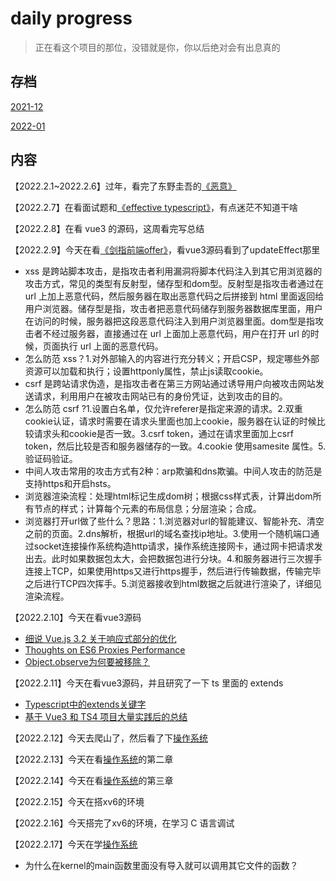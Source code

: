 # daily progress

> 正在看这个项目的那位，没错就是你，你以后绝对会有出息真的

## 存档

[2021-12](./2021-12)

[2022-01](./2022-01)

## 内容

【2022.2.1~2022.2.6】过年，看完了东野圭吾的[《恶意》](https://book.douban.com/subject/3646172/)

【2022.2.7】在看面试题和[《effective typescript》](https://book.douban.com/subject/34893998/)，有点迷茫不知道干啥

【2022.2.8】在看 vue3 的源码，这周看完写总结

【2022.2.9】今天在看[《剑指前端offer》](https://febook.hzfe.org/awesome-interview/book1/network-security)，看vue3源码看到了updateEffect那里

- xss 是跨站脚本攻击，是指攻击者利用漏洞将脚本代码注入到其它用浏览器的攻击方式，常见的类型有反射型，储存型和dom型。反射型是指攻击者通过在 url 上加上恶意代码，然后服务器在取出恶意代码之后拼接到 html 里面返回给用户浏览器。储存型是指，攻击者把恶意代码储存到服务器数据库里面，用户在访问的时候，服务器把这段恶意代码注入到用户浏览器里面。dom型是指攻击者不经过服务器，直接通过在 url 上面加上恶意代码，用户在打开 url 的时候，页面执行 url 上面的恶意代码。
- 怎么防范 xss？1.对外部输入的内容进行充分转义；开启CSP，规定哪些外部资源可以加载和执行；设置httponly属性，禁止js读取cookie。
- csrf 是跨站请求伪造，是指攻击者在第三方网站通过诱导用户向被攻击网站发送请求，利用用户在被攻击网站已有的身份凭证，达到攻击的目的。
- 怎么防范 csrf ?1.设置白名单，仅允许referer是指定来源的请求。2.双重cookie认证，请求时需要在请求头里面也加上cookie，服务器在认证的时候比较请求头和cookie是否一致。3.csrf token，通过在请求里面加上csrf token，然后比较是否和服务器储存的一致。4.cookie 使用samesite 属性。5.验证码验证。
- 中间人攻击常用的攻击方式有2种：arp欺骗和dns欺骗。中间人攻击的防范是支持https和开启hsts。
- 浏览器渲染流程：处理html标记生成dom树；根据css样式表，计算出dom所有节点的样式；计算每个元素的布局信息；分层渲染；合成。
- 浏览器打开url做了些什么？思路：1.浏览器对url的智能建议、智能补充、清空之前的页面。2.dns解析，根据url的域名查找ip地址。3.使用一个随机端口通过socket连接操作系统构造http请求，操作系统连接网卡，通过网卡把请求发出去。此时如果数据包太大，会把数据包进行分块。4.和服务器进行三次握手连接上TCP，如果使用https又进行https握手，然后进行传输数据，传输完毕之后进行TCP四次挥手。5.浏览器接收到html数据之后就进行渲染了，详细见渲染流程。

【2022.2.10】今天在看vue3源码

- [细说 Vue.js 3.2 关于响应式部分的优化](https://juejin.cn/post/6995732683435278344)
- [Thoughts on ES6 Proxies Performance](https://thecodebarbarian.com/thoughts-on-es6-proxies-performance)
- [Object.observe为何要被移除？](https://github.com/luokuning/blogs/issues/1)

【2022.2.11】今天在看vue3源码，并且研究了一下 ts 里面的 extends

- [Typescript中的extends关键字](https://blog.csdn.net/qq_34998786/article/details/120300361?spm=1001.2014.3001.5502)
- [基于 Vue3 和 TS4 项目大量实践后的总结](https://blog.csdn.net/qq_34998786/article/details/121601292)

【2022.2.12】今天去爬山了，然后看了下[操作系统](https://mit-public-courses-cn-translatio.gitbook.io/mit6-s081/lec01-introduction-and-examples/1.3-why-hard-and-interesting)

【2022.2.13】今天在看[操作系统](https://mit-public-courses-cn-translatio.gitbook.io/mit6-s081/lec01-introduction-and-examples/1.3-why-hard-and-interesting)的第二章

【2022.2.14】今天在看[操作系统](https://mit-public-courses-cn-translatio.gitbook.io/mit6-s081/lec01-introduction-and-examples/1.3-why-hard-and-interesting)的第三章

【2022.2.15】今天在搭xv6的环境

【2022.2.16】今天搭完了xv6的环境，在学习 C 语言调试

【2022.2.17】今天在学[操作系统](https://mit-public-courses-cn-translatio.gitbook.io/mit6-s081/lec01-introduction-and-examples/1.3-why-hard-and-interesting)

- 为什么在kernel的main函数里面没有导入就可以调用其它文件的函数？
